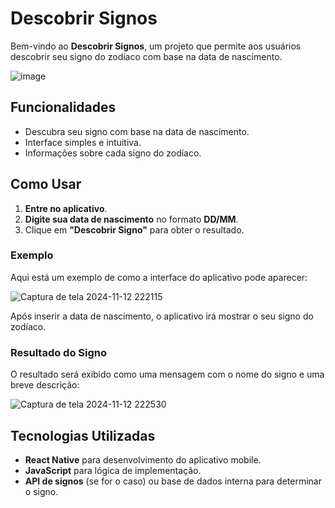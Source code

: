# Descobrir Signos

Bem-vindo ao **Descobrir Signos**, um projeto que permite aos usuários descobrir seu signo do zodíaco com base na data de nascimento.

![image](https://github.com/user-attachments/assets/c15b689d-75bd-4da9-bdb4-81f91629b1bd)

## Funcionalidades

- Descubra seu signo com base na data de nascimento.
- Interface simples e intuitiva.
- Informações sobre cada signo do zodíaco.

## Como Usar

1. **Entre no aplicativo**.
2. **Digite sua data de nascimento** no formato **DD/MM**.
3. Clique em **"Descobrir Signo"** para obter o resultado.

### Exemplo

Aqui está um exemplo de como a interface do aplicativo pode aparecer:

![Captura de tela 2024-11-12 222115](https://github.com/user-attachments/assets/b9ec608c-5976-4e9e-bbf9-52b0f8bf5bbc)

Após inserir a data de nascimento, o aplicativo irá mostrar o seu signo do zodíaco.

### Resultado do Signo

O resultado será exibido como uma mensagem com o nome do signo e uma breve descrição:

![Captura de tela 2024-11-12 222530](https://github.com/user-attachments/assets/817a8b34-b983-4f9c-85f2-939599d3bd50)


## Tecnologias Utilizadas

- **React Native** para desenvolvimento do aplicativo mobile.
- **JavaScript** para lógica de implementação.
- **API de signos** (se for o caso) ou base de dados interna para determinar o signo.
